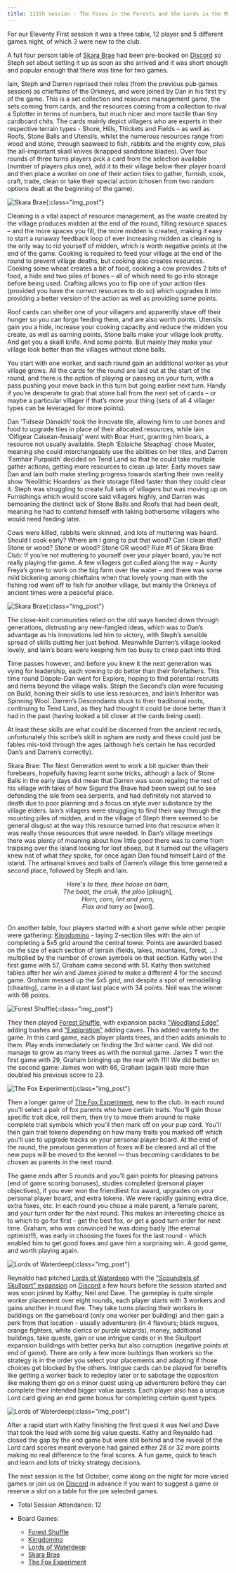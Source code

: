 ```yaml
---
title: 111th session - The Foxes in the Forests and the Lords in the Middens?
---
```


For our Eleventy First session it was a three table, 12 player and 5 different games night, of which 3 were new to the club.

A full four person table of [Skara Brae][SB] had been pre-booked on [Discord][Contact] so Steph set about setting it up as soon as she arrived and it was short enough and popular enough that there was time for two games.

Iain, Steph and Darren reprised their roles (from the previous pub games session) as chieftains of the Orkneys, and were joined by Dan in his first try of the game. This is a set collection and resource management game, the sets coming from cards, and the resources coming from a collection to rival a Splotter in terms of numbers, but much nicer and more tactile than tiny cardboard chits. The cards mainly depict villagers who are experts in their respective terrain types - Shore, Hills, Thickets and Fields – as well as Roofs, Stone Balls and Utensils, whilst the numerous resources range from wood and stone, through seaweed to fish, rabbits and the mighty cow, plus the all-important skaill knives (knapped sandstone blades). Over four rounds of three turns players pick a card from the selection available (number of players plus one), add it to their village below their player board and then place a worker on one of their action tiles to gather, furnish, cook, craft, trade, clean or take their special action (chosen from two random options dealt at the beginning of the game).

![Skara Brae](/images/posts/2025_09_17/SkaraBrae01.jpg "Skara Brae"){:class="img_post"}

Cleaning is a vital aspect of resource management, as the waste created by the village produces midden at the end of the round, filling resource spaces – and the more spaces you fill, the more midden is created, making it easy to start a runaway feedback loop of ever increasing midden as cleaning is the only way to rid yourself of midden, which is worth negative points at the end of the game. Cooking is required to feed your village at the end of the round to prevent village deaths, but cooking also creates resources. Cooking some wheat creates a bit of food, cooking a cow provides 2 bits of food, a hide and two piles of bones – all of which need to go into storage before being used. Crafting allows you to flip one of your action tiles (provided you have the correct resources to do so) which upgrades it into providing a better version of the action as well as providing some points.

Roof cards can shelter one of your villagers and apparently stave off their hunger so you can forgo feeding them, and are also worth points. Utensils gain you a hide, increase your cooking capacity and reduce the midden you create, as well as earning points. Stone balls make your village look pretty. And get you a skaill knife. And some points. But mainly they make your village look better than the villages without stone balls.

You start with one worker, and each round gain an additional worker as your village grows. All the cards for the round are laid out at the start of the round, and there is the option of playing or passing on your turn, with a pass pushing your move back in this turn but going earlier next turn. Handy if you’re desperate to grab that stone ball from the next set of cards – or maybe a particular villager if that’s more your thing (sets of all 4 villager types can be leveraged for more points). 

Dan ‘Tidsear Dànaidh’ took the Innovate tile, allowing him to use bones and food to upgrade tiles in place of their allocated resources, while Iain ‘Oifigear Caisean-feusaig' went with Boar Hunt, granting him boars, a resource not usually available. Steph ‘Eòlaiche  Steaphag’ chose Muster, meaning she could interchangeably use the abilities on her tiles, and Darren ‘Famhair Purpaidh’ decided on Tend Land so that he could take multiple gather actions, getting more resources to clean up later. Early moves saw Dan and Iain both make sterling progress towards starting their own reality show ‘Neolithic Hoarders’ as their storage filled faster than they could clear it. Steph was struggling to create full sets of villagers but was moving up on Furnishings which would score said villagers highly, and Darren was bemoaning the distinct lack of Stone Balls and Roofs that had been dealt, meaning he had to contend himself with taking bothersome villagers who would need feeding later.

Cows were killed, rabbits were skinned, and lots of muttering was heard. Should I cook early? Where am I going to put that wood? Can I clean that? Stone or wood? Stone or wood? Stone OR wood? Rule #1 of Skara Brae Club: If you’re not muttering to yourself over your player board, you’re not really playing the game.  A few villagers got culled along the way – Aunty Freya’s gone to work on the big farm over the water – and there was some mild bickering among chieftains when that lovely young man with the fishing rod went off to fish for another village, but mainly the Orkneys of ancient times were a peaceful place.

![Skara Brae](/images/posts/2025_09_17/SkaraBrae02.jpg "Skara Brae"){:class="img_post"}

The close-knit communities relied on the old ways handed down through generations, distrusting any new-fangled ideas, which was to Dan’s advantage as his innovations led him to victory, with Steph’s sensible spread of skills putting her just behind. Meanwhile Darren’s village looked lovely, and Iain’s boars were keeping him too busy to creep past into third.

Time passes however, and before you knew it the next generation was vying for leadership, each vowing to do better than their forefathers. This time round Dopple-Dan went for Explore, hoping to find potential recruits and items beyond the village walls. Steph the Second’s clan were focusing on Build, honing their skills to use less resources, and Iain’s Inheritor was Spinning Wool. Darren’s Descendants stuck to their traditional roots, continuing to Tend Land, as they had thought it could be done better than it had in the past (having looked a bit closer at the cards being used).

At least these skills are what could be discerned from the ancient records, unfortunately this scribe’s skill in ogham are rusty and these could just be fables mis-told through the ages (although he’s certain he has recorded Dan’s and Darren’s correctly).

Skara Brae: The Next Generation went to work a bit quicker than their forebears, hopefully having learnt some tricks, although a lack of Stone Balls in the early days did mean that Darren was soon regaling the rest of his village with tales of how Sigurd the Brave had been swept out to sea defending the isle from sea serpents, and had definitely not starved to death due to poor planning and a focus on style over substance by the village elders. Iain’s villagers were struggling to find their way through the mounting piles of midden, and in the village of Steph there seemed to be general disgust at the way this resource turned into that resource when it was really those resources that were needed. In Dan’s village meetings there was plenty of moaning about how little good there was to come from traipsing over the island looking for lost sheep, but it turned out the villagers knew not of what they spoke, for once again Dan found himself Laird of the island. The artisanal knives and balls of Darren’s village this time garnered a second place, followed by Steph and Iain.

<div style="text-align:center"><i>Here's to thee, thee hoose an barn,<br>
The boat, the cruik, the ploo  </i>[plough],<br>
<i>Horn, corn, lint and yarn,<br>
Flax and tarry oo  </i>[wool].</div><br>

On another table, four players started with a short game while other people were gathering: [Kingdomino][King] - laying 2-section tiles with the aim of completing a 5x5 grid around the central tower.  Points are awarded based on the size of each section of terrain (fields, lakes, mountains, forest, ...) multiplied by the number of crown symbols on that section. Kathy won the first game with 57, Graham came second with 51. Kathy then switched tables after her win and James joined to make a different 4 for the second game. Graham messed up the 5x5 grid, and despite a spot of remodelling (cheating), came in a distant last place with 34 points. Neil was the winner with 66 points.

![Forest Shuffle](/images/posts/2025_09_17/ForestShuffle01.jpg "Forest Shuffle"){:class="img_post"}

They then played [Forest Shuffle][FSh], with expansion packs ["Woodland Edge"][WE] adding bushes and ["Exploration"][Exp] adding caves.  This added variety to the game.  In this card game, each player plants trees, and then adds animals to them.  Play ends immediately on finding the 3rd winter card.  We did not manage to grow as many trees as with the normal game.  James T won the first game with 29, Graham bringing up the rear with 11!!  We did better on the second game: James won with 66, Graham (again last) more than doubled his previous score to 23. 

![The Fox Experiment](/images/posts/2025_09_17/FoxExperiment01.jpg "The Fox Experiment"){:class="img_post"}

Then a longer game of [The Fox Experiment][TFE], new to the club. In each round you'll select a pair of fox parents who have certain traits. You'll gain those specific trait dice, roll them, then try to move them around to make complete trait symbols which you'll then mark off on your pup card. You'll then gain trait tokens depending on how many traits you marked off which you'll use to upgrade tracks on your personal player board.  At the end of the round, the previous generation of foxes will be cleared and all of the new pups will be moved to the kennel — thus becoming candidates to be chosen as parents in the next round.

The game ends after 5 rounds and you'll gain points for pleasing patrons (end of game scoring bonuses), studies completed (personal player objectives), if you ever won the friendliest fox award, upgrades on your personal player board, and extra tokens.  We were rapidly gaining extra dice, extra foxes, etc.  In each round you chose a male parent, a female parent, and your turn order for the next round.  This makes an interesting choice as to which to go for first - get the best fox, or get a good turn order for next time.  Graham, who was convinced he was doing badly (the eternal optimist!!), was early in choosing the foxes for the last round - which enabled him to get good foxes and gave him a surprising win.  A good game, and worth playing again.

![Lords of Waterdeep](/images/posts/2025_09_17/LordsWaterdeep01.jpg "Lords of Waterdeep"){:class="img_post"}

Reynaldo had pitched [Lords of Waterdeep][LoW] with the ["Scoundrels of Skullport" expansion][SoS] on [Discord][Contact] a few hours before the session started and was soon joined by Kathy, Neil and Dave. The gameplay is quite simple worker placement over eight rounds, each player starts with 3 workers and gains another in round five. They take turns placing their workers in buildings on the gameboard (only one worker per building) and then gain a perk from that location - usually adventurers (in 4 flavours; black rogues, orange fighters, white clerics or purple wizards), money, additional buildings, take quests, gain or use intrigue cards or in the Skullport expansion buildings with better perks but also corruption (negative points at end of game). There are only a few more buildings than workers so the strategy is in the order you select your placements and adapting if those choices get blocked by the others. Intrigue cards can be played for benefits like getting a worker back to redeploy later or to sabotage the opposition like making them go on a minor quest using up adventurers before they can complete their intended bigger value quests. Each player also has a unique Lord card giving an end game bonus for completing certain quest types.

![Lords of Waterdeep](/images/posts/2025_09_17/LordsWaterdeep02.jpg "Lords of Waterdeep"){:class="img_post"}

After a rapid start with Kathy finishing the first quest it was Neil and Dave that took the lead with some big value quests. Kathy and Reynaldo had closed the gap by the end game but were still behind and the reveal of the Lord card scores meant everyone had gained either 28 or 32 more points making no real difference to the final scores. A fun game, quick to teach and learn and lots of tricky strategy decisions.

The next session is the 1st October, come along on the night for more varied games or join us on [Discord][Contact] in advance if you want to suggest a game or reserve a slot on a table for the pre selected games.

* Total Session Attendance: 12
* Board Games:

    * [Forest Shuffle][FSh]
    * [Kingdomino][King]
    * [Lords of Waterdeep][LoW]
    * [Skara Brae][SB]
    * [The Fox Experiment][TFE]

[FSh]: {{site.data.BoardGameLinks.ForestShuffle.Link}}
[Exp]: {{site.data.BoardGameLinks.ForestShuffleExploration.Link}}
[WE]: {{site.data.BoardGameLinks.ForestShuffleWoodlandEdge.Link}}
[King]: {{site.data.BoardGameLinks.Kingdomino.Link}}
[LoW]: {{site.data.BoardGameLinks.LordsOfWaterdeep.Link}}
[SB]: {{site.data.BoardGameLinks.SkaraBrae.Link}}
[TFE]: {{site.data.BoardGameLinks.TheFoxExperiment.Link}}
[SoS]: {{site.data.BoardGameLinks.LordsOfWaterdeepScoundrelsOfSkullport.Link}}

[Contact]: /Contact.html
